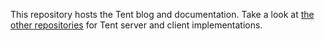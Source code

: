 This repository hosts the Tent blog and documentation. Take a look at [the other repositories](https://github.com/tent) for Tent server and client implementations.